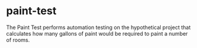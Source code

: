 # paint-test
The Paint Test performs automation testing on the hypothetical project that calculates how many gallons of paint would be required to paint a number of rooms.
